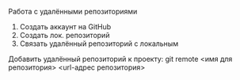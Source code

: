Работа с удалёнными репозиториями

1. Создать аккаунт на GitHub
2. Создать лок. репозиторий
3. Связать удалённый репозиторий с локальным

Добавить удалённый репозиторий к проекту:
git remote <имя для репозитория> <url-адрес репозитория>
